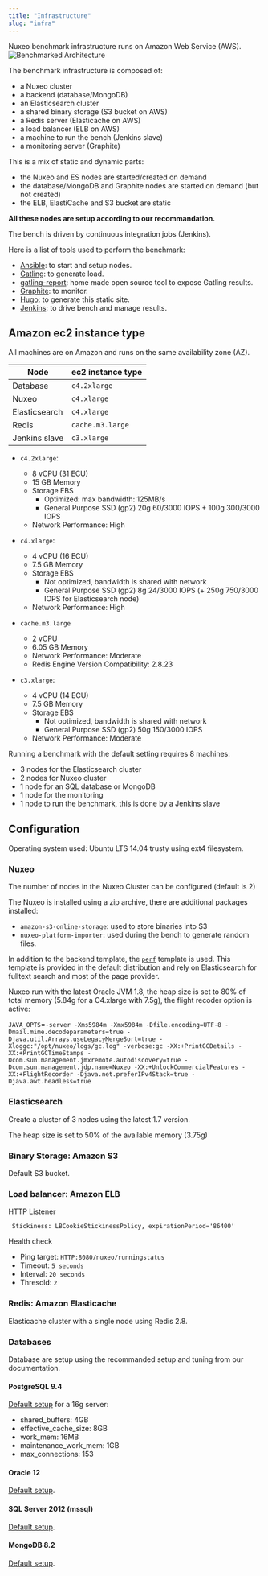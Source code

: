 ```yaml
---
title: "Infrastructure"
slug: "infra"
---
```


Nuxeo benchmark infrastructure runs on Amazon Web Service (AWS).
![Benchmarked Architecture](/images/architecture.png "Architecture deployed for the benchmark")

The benchmark infrastructure is composed of:

- a Nuxeo cluster
- a backend (database/MongoDB)
- an Elasticsearch cluster
- a shared binary storage (S3 bucket on AWS)
- a Redis server (Elasticache on AWS)
- a load balancer (ELB on AWS)
- a machine to run the bench (Jenkins slave)
- a monitoring server (Graphite)

This is a mix of static and dynamic parts:

- the Nuxeo and ES nodes are started/created on demand
- the database/MongoDB and Graphite nodes are started on demand (but not created)
- the ELB, ElastiCache and S3 bucket are static

**All these nodes are setup according to our recommandation.**

The bench is driven by continuous integration jobs (Jenkins).

Here is a list of tools used to perform the benchmark:

- [Ansible](https://www.ansible.com/): to start and setup nodes.
- [Gatling](http://gatling.io/): to generate load.
- [gatling-report](https://github.com/nuxeo/gatling-report): home made open source tool to expose Gatling results.
- [Graphite](http://graphite.wikidot.com/): to monitor.
- [Hugo](http://gohugo.io/): to generate this static site.
- [Jenkins](https://jenkins.io/): to drive bench and manage results.

## Amazon ec2 instance type

All machines are on Amazon and runs on the same availability zone (AZ).

| Node | ec2 instance type |
|-|-|
|Database|`c4.2xlarge`|
|Nuxeo| `c4.xlarge`|
|Elasticsearch| `c4.xlarge` |
|Redis|`cache.m3.large`|
|Jenkins slave|`c3.xlarge`|


- `c4.2xlarge`:
    - 8 vCPU (31 ECU)
    - 15 GB Memory
    - Storage EBS
        - Optimized: max bandwidth: 125MB/s
        - General Purpose SSD (gp2) 20g 60/3000 IOPS + 100g 300/3000 IOPS
    - Network Performance: High

- `c4.xlarge`:
    - 4 vCPU (16 ECU)
    - 7.5 GB Memory
    - Storage EBS
        - Not optimized, bandwidth is shared with network
        - General Purpose SSD (gp2) 8g 24/3000 IOPS (+ 250g 750/3000 IOPS for Elasticsearch node)
    - Network Performance: High

- `cache.m3.large`
    - 2 vCPU
    - 6.05 GB Memory
    - Network Performance: Moderate
    - Redis Engine Version Compatibility: 2.8.23

- `c3.xlarge`:
    - 4 vCPU (14 ECU)
    - 7.5 GB Memory
    - Storage EBS
        - Not optimized, bandwidth is shared with network
        - General Purpose SSD (gp2) 50g 150/3000 IOPS
    - Network Performance: Moderate

Running a benchmark with the default setting requires 8 machines:

- 3 nodes for the Elasticsearch cluster
- 2 nodes for Nuxeo cluster
- 1 node for an SQL database or MongoDB
- 1 node for the monitoring
- 1 node to run the benchmark, this is done by a Jenkins slave

## Configuration

Operating system used: Ubuntu LTS 14.04 trusty using ext4 filesystem.

### Nuxeo

The number of nodes in the Nuxeo Cluster can be configured (default is 2)

The Nuxeo is installed using a zip archive, there are additional packages installed:

 - `amazon-s3-online-storage`: used to store binaries into S3
 - `nuxeo-platform-importer`: used during the bench to generate random files.

[1]: https://github.com/nuxeo/nuxeo/tree/master/nuxeo-distribution/nuxeo-distribution-resources/src/main/resources/templates-tomcat/perf
In addition to the backend template, the [`perf`][1] template is used.
This template is provided in the default distribution and rely on Elasticsearch for fulltext search and most of the
page provider.

Nuxeo run with the latest Oracle JVM 1.8, the heap size is set to 80% of total memory (5.84g for a C4.xlarge with 7.5g),
the flight recoder option is active:

<div class="table-overflow">
<code>JAVA_OPTS</code>=<code>-server -Xms5984m -Xmx5984m -Dfile.encoding=UTF-8 -Dmail.mime.decodeparameters=true -Djava.util.Arrays.useLegacyMergeSort=true -Xloggc:"/opt/nuxeo/logs/gc.log" -verbose:gc -XX:+PrintGCDetails -XX:+PrintGCTimeStamps -Dcom.sun.management.jmxremote.autodiscovery=true -Dcom.sun.management.jdp.name=Nuxeo -XX:+UnlockCommercialFeatures -XX:+FlightRecorder -Djava.net.preferIPv4Stack=true -Djava.awt.headless=true</code>
</div>

### Elasticsearch

Create a cluster of 3 nodes using the latest 1.7 version.

The heap size is set to 50% of the available memory (3.75g)

### Binary Storage: Amazon S3

Default S3 bucket.

### Load balancer: Amazon ELB

  HTTP Listener

     Stickiness: LBCookieStickinessPolicy, expirationPeriod='86400'

  Health check

  - Ping target: `HTTP:8080/nuxeo/runningstatus`
  - Timeout: `5 seconds`
  - Interval: `20 seconds`
  - Thresold: `2`


### Redis: Amazon Elasticache

Elasticache cluster with a single node using Redis 2.8.

### Databases

Database are setup using the recommanded setup and tuning from our documentation.

#### PostgreSQL 9.4

[Default setup](https://doc.nuxeo.com/x/fwQz) for a 16g server:

 - shared_buffers: 4GB
 - effective_cache_size: 8GB
 - work_mem: 16MB
 - maintenance_work_mem: 1GB
 - max_connections: 153


#### Oracle 12

[Default setup](https://doc.nuxeo.com/x/ywE7).

#### SQL Server 2012 (mssql)

[Default setup](https://doc.nuxeo.com/x/EgI7).

#### MongoDB 8.2

[Default setup](https://doc.nuxeo.com/x/yAEuAQ).
